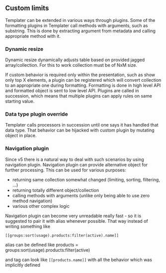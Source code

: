 ## Custom limits

Templater can be extended in various ways through plugins.
Some of the formatting plugins in Templater call methods with arguments, such as substring.
This is done by extracting argument from metadata and calling appropriate method with it.

### Dynamic resize

Dynamic resize dynamically adjusts table based on provided jagged array/collection.
For this to work collection must be of NxM size.

If custom behavior is required only within the presentation, such as show only top X elements, 
a plugin can be registered which will convert collection to an appropriate one during formatting.
Formatting is done in high level API and formatted object is sent to low level API.
Plugins are called in succession, which means that multiple plugins can apply rules on same starting value.

### Data type plugin override

Templater calls processors in succession until one says it has handled that data type.
That behavior can be hijacked with custom plugin by mutating object in place.

### Navigation plugin

Since v5 there is a natural way to deal with such scenarios by using navigation plugin.
Navigation plugin can provide alternative object for further processing.
This can be used for various purposes:

 * returning same collection somewhat changed (limiting, sorting, filtering, ...)
 * returning totally different object/collection
 * calling methods with arguments (unlike only being able to use zero method navigation)
 * various other complex logic
 
Navigation plugin can become very unreadable really fast - so it is suggested to pair it with alias whenever possible.
That way instead of writing something like

`[[groups:sort(usage).products:filter(active).name]]`

alias can be defined like products = groups:sort(usage).products:filter(active)

and tag can look like `[[products.name]]` with all the behavior which was implicitly defined